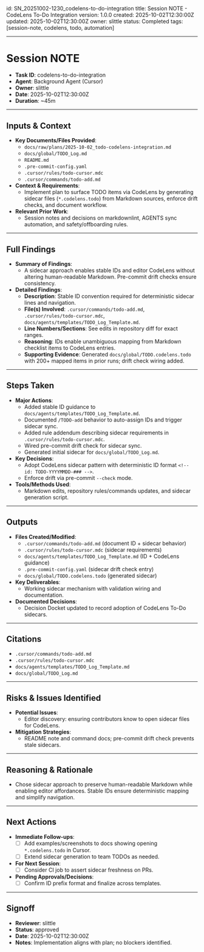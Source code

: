 <!-- markdownlint-disable MD003 MD022 -->
<!-- markdownlint-disable MD041 -->

## <!-- markdownlint-disable MD025 -->

id: SN_20251002-1230_codelens-to-do-integration
title: Session NOTE - CodeLens To-Do Integration
version: 1.0.0
created: 2025-10-02T12:30:00Z
updated: 2025-10-02T12:30:00Z
owner: slittle
status: Completed
tags: [session-note, codelens, todo, automation]

---

# Session NOTE

- **Task ID**: codelens-to-do-integration
- **Agent**: Background Agent (Cursor)
- **Owner**: slittle
- **Date**: 2025-10-02T12:30:00Z
- **Duration**: ~45m

---

## Inputs & Context

- **Key Documents/Files Provided**:
  - `docs/raw/plans/2025-10-02_todo-codelens-integration.md`
  - `docs/global/TODO_Log.md`
  - `README.md`
  - `.pre-commit-config.yaml`
  - `.cursor/rules/todo-cursor.mdc`
  - `.cursor/commands/todo-add.md`
- **Context & Requirements**:
  - Implement plan to surface TODO items via CodeLens by generating sidecar files (`*.codelens.todo`) from Markdown sources, enforce drift checks, and document workflow.
- **Relevant Prior Work**:
  - Session notes and decisions on markdownlint, AGENTS sync automation, and safety/offboarding rules.

---

## Full Findings

- **Summary of Findings**:
  - A sidecar approach enables stable IDs and editor CodeLens without altering human-readable Markdown. Pre-commit drift checks ensure consistency.
- **Detailed Findings**:
  - **Description**: Stable ID convention required for deterministic sidecar lines and navigation.
  - **File(s) Involved**: `.cursor/commands/todo-add.md`, `.cursor/rules/todo-cursor.mdc`, `docs/agents/templates/TODO_Log_Template.md`.
  - **Line Numbers/Sections**: See edits in repository diff for exact ranges.
  - **Reasoning**: IDs enable unambiguous mapping from Markdown checklist items to CodeLens entries.
  - **Supporting Evidence**: Generated `docs/global/TODO.codelens.todo` with 200+ mapped items in prior runs; drift check wiring added.

---

## Steps Taken

- **Major Actions**:
  - Added stable ID guidance to `docs/agents/templates/TODO_Log_Template.md`.
  - Documented `/TODO-add` behavior to auto-assign IDs and trigger sidecar sync.
  - Added rule addendum describing sidecar requirements in `.cursor/rules/todo-cursor.mdc`.
  - Wired pre-commit drift check for sidecar sync.
  - Generated initial sidecar for `docs/global/TODO_Log.md`.
- **Key Decisions**:
  - Adopt CodeLens sidecar pattern with deterministic ID format `<!-- id: TODO-YYYYMMDD-### -->`.
  - Enforce drift via pre-commit `--check` mode.
- **Tools/Methods Used**:
  - Markdown edits, repository rules/commands updates, and sidecar generation script.

---

## Outputs

- **Files Created/Modified**:
  - `.cursor/commands/todo-add.md` (document ID + sidecar behavior)
  - `.cursor/rules/todo-cursor.mdc` (sidecar requirements)
  - `docs/agents/templates/TODO_Log_Template.md` (ID + CodeLens guidance)
  - `.pre-commit-config.yaml` (sidecar drift check entry)
  - `docs/global/TODO.codelens.todo` (generated sidecar)
- **Key Deliverables**:
  - Working sidecar mechanism with validation wiring and documentation.
- **Documented Decisions**:
  - Decision Docket updated to record adoption of CodeLens To-Do sidecars.

---

## Citations

- `.cursor/commands/todo-add.md`
- `.cursor/rules/todo-cursor.mdc`
- `docs/agents/templates/TODO_Log_Template.md`
- `docs/global/TODO_Log.md`

---

## Risks & Issues Identified

- **Potential Issues**:
  - Editor discovery: ensuring contributors know to open sidecar files for CodeLens.
- **Mitigation Strategies**:
  - README note and command docs; pre-commit drift check prevents stale sidecars.

---

## Reasoning & Rationale

- Chose sidecar approach to preserve human-readable Markdown while enabling editor affordances. Stable IDs ensure deterministic mapping and simplify navigation.

---

## Next Actions

- **Immediate Follow-ups**:
  - [ ] Add examples/screenshots to docs showing opening `*.codelens.todo` in Cursor.
  - [ ] Extend sidecar generation to team TODOs as needed.
- **For Next Session**:
  - [ ] Consider CI job to assert sidecar freshness on PRs.
- **Pending Approvals/Decisions**:
  - [ ] Confirm ID prefix format and finalize across templates.

---

## Signoff

- **Reviewer**: slittle
- **Status**: approved
- **Date**: 2025-10-02T12:30:00Z
- **Notes**: Implementation aligns with plan; no blockers identified.
